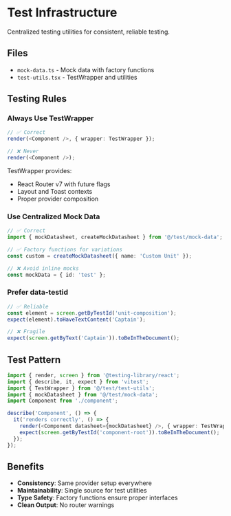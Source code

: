 # Test Infrastructure

Centralized testing utilities for consistent, reliable testing.

## Files
- `mock-data.ts` - Mock data with factory functions
- `test-utils.tsx` - TestWrapper and utilities

## Testing Rules

### Always Use TestWrapper
```typescript
// ✅ Correct
render(<Component />, { wrapper: TestWrapper });

// ❌ Never
render(<Component />);
```

TestWrapper provides:
- React Router v7 with future flags
- Layout and Toast contexts
- Proper provider composition

### Use Centralized Mock Data
```typescript
// ✅ Correct
import { mockDatasheet, createMockDatasheet } from '@/test/mock-data';

// ✅ Factory functions for variations
const custom = createMockDatasheet({ name: 'Custom Unit' });

// ❌ Avoid inline mocks
const mockData = { id: 'test' };
```

### Prefer data-testid
```typescript
// ✅ Reliable
const element = screen.getByTestId('unit-composition');
expect(element).toHaveTextContent('Captain');

// ❌ Fragile
expect(screen.getByText('Captain')).toBeInTheDocument();
```

## Test Pattern

```typescript
import { render, screen } from '@testing-library/react';
import { describe, it, expect } from 'vitest';
import { TestWrapper } from '@/test/test-utils';
import { mockDatasheet } from '@/test/mock-data';
import Component from './component';

describe('Component', () => {
  it('renders correctly', () => {
    render(<Component datasheet={mockDatasheet} />, { wrapper: TestWrapper });
    expect(screen.getByTestId('component-root')).toBeInTheDocument();
  });
});
```

## Benefits

- **Consistency**: Same provider setup everywhere
- **Maintainability**: Single source for test utilities
- **Type Safety**: Factory functions ensure proper interfaces
- **Clean Output**: No router warnings